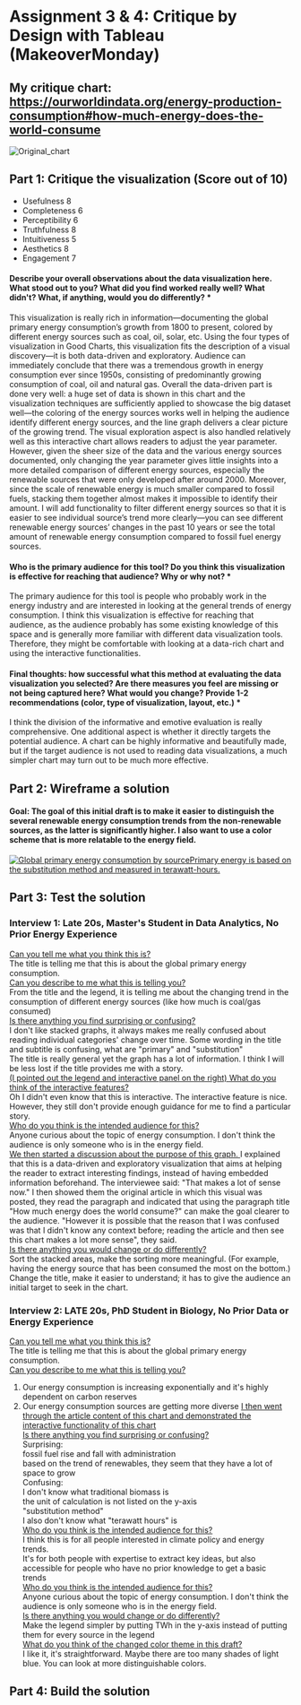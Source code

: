 # Assignment 3 & 4: Critique by Design with Tableau (MakeoverMonday)
## My critique chart: https://ourworldindata.org/energy-production-consumption#how-much-energy-does-the-world-consume
![Original_chart](https://github.com/user-attachments/assets/a45c1ad6-c53a-43f6-83b7-58392891eadc)

## Part 1: Critique the visualization (Score out of 10)
- Usefulness 8
- Completeness 6
- Perceptibility 6
- Truthfulness 8
- Intuitiveness 5
- Aesthetics 8
- Engagement 7
#### Describe your overall observations about the data visualization here.  What stood out to you?  What did you find worked really well?  What didn't?  What, if anything, would you do differently?   *
This visualization is really rich in information—documenting the global primary energy consumption’s growth from 1800 to present, colored by different energy sources such as coal, oil, solar, etc. Using the four types of visualization in Good Charts, this visualization fits the description of a visual discovery—it is both data-driven and exploratory. Audience can immediately conclude that there was a tremendous growth in energy consumption ever since 1950s, consisting of predominantly growing consumption of coal, oil and natural gas. Overall the data-driven part is done very well: a huge set of data is shown in this chart and the visualization techniques are sufficiently applied to showcase the big dataset well—the coloring of the energy sources works well in helping the audience identify different energy sources, and the line graph delivers a clear picture of the growing trend. The visual exploration aspect is also handled relatively well as this interactive chart allows readers to adjust the year parameter. However, given the sheer size of the data and the various energy sources documented, only changing the year parameter gives little insights into a more detailed comparison of different energy sources, especially the renewable sources that were only developed after around 2000. Moreover, since the scale of renewable energy is much smaller compared to fossil fuels, stacking them together almost makes it impossible to identify their amount. I will add functionality to filter different energy sources so that it is easier to see individual source’s trend more clearly—you can see different renewable energy sources’ changes in the past 10 years or see the total amount of renewable energy consumption compared to fossil fuel energy sources. 
#### Who is the primary audience for this tool?  Do you think this visualization is effective for reaching that audience?  Why or why not? *
The primary audience for this tool is people who probably work in the energy industry and are interested in looking at the general trends of energy consumption. I think this visualization is effective for reaching that audience, as the audience probably has some existing knowledge of this space and is generally more familiar with different data visualization tools. Therefore, they might be comfortable with looking at a data-rich chart and using the interactive functionalities. 
#### Final thoughts: how successful what this method at evaluating the data visualization you selected? Are there measures you feel are missing or not being captured here?  What would you change?  Provide 1-2 recommendations (color, type of visualization, layout, etc.) *
I think the division of the informative and emotive evaluation is really comprehensive. One additional aspect is whether it directly targets the potential audience. A chart can be highly informative and beautifully made, but if the target audience is not used to reading data visualizations, a much simpler chart may turn out to be much more effective. 
## Part 2: Wireframe a solution
#### Goal: The goal of this initial draft is to make it easier to distinguish the several renewable energy consumption trends from the non-renewable sources, as the latter is significantly higher. I also want to use a color scheme that is more relatable to the energy field.         
<div class='tableauPlaceholder' id='viz1731369508203' style='position: relative'><noscript><a href='#'><img alt='Global primary energy consumption by sourcePrimary energy is based on the substitution method and measured in terawatt-hours. ' src='https:&#47;&#47;public.tableau.com&#47;static&#47;images&#47;Gl&#47;GlobalPrimaryEnergyConsumptionDraft&#47;Sheet2&#47;1_rss.png' style='border: none' /></a></noscript><object class='tableauViz'  style='display:none;'><param name='host_url' value='https%3A%2F%2Fpublic.tableau.com%2F' /> <param name='embed_code_version' value='3' /> <param name='site_root' value='' /><param name='name' value='GlobalPrimaryEnergyConsumptionDraft&#47;Sheet2' /><param name='tabs' value='no' /><param name='toolbar' value='yes' /><param name='static_image' value='https:&#47;&#47;public.tableau.com&#47;static&#47;images&#47;Gl&#47;GlobalPrimaryEnergyConsumptionDraft&#47;Sheet2&#47;1.png' /> <param name='animate_transition' value='yes' /><param name='display_static_image' value='yes' /><param name='display_spinner' value='yes' /><param name='display_overlay' value='yes' /><param name='display_count' value='yes' /><param name='language' value='en-US' /><param name='filter' value='publish=yes' /></object></div> 
<script type='text/javascript'>                    
  var divElement = document.getElementById('viz1731368144091');                    
  var vizElement = divElement.getElementsByTagName('object')[0];                    
  vizElement.style.width='100%';vizElement.style.height=(divElement.offsetWidth*0.75)+'px';                    
  var scriptElement = document.createElement('script');                    
  scriptElement.src = 'https://public.tableau.com/javascripts/api/viz_v1.js';                    
  vizElement.parentNode.insertBefore(scriptElement, vizElement);                
</script>

## Part 3: Test the solution
### Interview 1: Late 20s, Master's Student in Data Analytics, No Prior Energy Experience
<ins> Can you tell me what you think this is? </ins>	 <br>
The title is telling me that this is about the global primary energy consumption. <br>
<ins> Can you describe to me what this is telling you?</ins> <br>
From the title and the legend, it is telling me about the changing trend in the consumption of different energy sources (like how much is coal/gas consumed) <br>
<ins> Is there anything you find surprising or confusing?</ins> <br>
I don't like stacked graphs, it always makes me really confused about reading individual categories' change over time.
Some wording in the title and subtitle is confusing, what are "primary" and "substitution" <br>
The title is really general yet the graph has a lot of information. I think I will be less lost if the title provides me with a story.<br>
<ins> (I pointed out the legend and interactive panel on the right) What do you think of the interactive features? </ins> <br>
Oh I didn't even know that this is interactive. The interactive feature is nice. However, they still don't provide enough guidance for me to find a particular story. <br>
<ins> Who do you think is the intended audience for this?</ins> <br>
Anyone curious about the topic of energy consumption. I don't think the audience is only someone who is in the energy field.<br>
<ins>We then started a discussion about the purpose of this graph. </ins> I explained that this is a data-driven and exploratory visualization that aims at helping the reader to extract interesting findings, instead of having embedded information beforehand. The interviewee said: "That makes a lot of sense now." I then showed them the original article in which this visual was posted, they read the paragraph and indicated that using the paragraph title "How much energy does the world consume?" can make the goal clearer to the audience. "However it is possible that the reason that I was confused was that I didn't know any context before; reading the article and then see this chart makes a lot more sense", they said.<br>
<ins>Is there anything you would change or do differently?</ins> <br>
Sort the stacked areas, make the sorting more meaningful. (For example, having the energy source that has been consumed the most on the bottom.) <br>
Change the title, make it easier to understand; it has to give the audience an initial target to seek in the chart.  <br>
### Interview 2: LATE 20s, PhD Student in Biology, No Prior Data or Energy Experience
<ins> Can you tell me what you think this is? </ins>	 <br>
The title is telling me that this is about the global primary energy consumption. <br>
<ins> Can you describe to me what this is telling you?</ins> <br>
1. Our energy consumption is increasing exponentially and it's highly dependent on carbon reserves
2. Our energy consumption sources are getting more diverse <be>
<ins> I then went through the article content of this chart and demonstrated the interactive functionality of this chart </ins> <br>
<ins> Is there anything you find surprising or confusing?</ins> <br>
Surprising:<br>
fossil fuel rise and fall with administration <br>
based on the trend of renewables, they seem that they have a lot of space to grow  <br>
Confusing:<br>
I don't know what traditional biomass is <br>
the unit of calculation is not listed on the y-axis <br>
"substitution method" <br>
I also don't know what "terawatt hours" is <br>
<ins> Who do you think is the intended audience for this? </ins> <br>
I think this is for all people interested in climate policy and energy trends. <br>
It's for both people with expertise to extract key ideas, but also accessible for people who have no prior knowledge to get a basic trends  <br>
<ins> Who do you think is the intended audience for this?</ins> <br>
Anyone curious about the topic of energy consumption. I don't think the audience is only someone who is in the energy field.<br>
<ins>Is there anything you would change or do differently?</ins> <br>
Make the legend simpler by putting TWh in the y-axis instead of putting them for every source in the legend <br>
<ins> What do you think of the changed color theme in this draft? </ins><br>
I like it, it's straightforward. Maybe there are too many shades of light blue. You can look at more distinguishable colors. 
## Part 4: Build the solution
